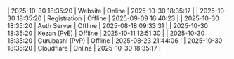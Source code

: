 | 2025-10-30 18:35:20 | Website | Online | 2025-10-30 18:35:17 |
| 2025-10-30 18:35:20 | Registration | Offline | 2025-09-09 16:40:23 |
| 2025-10-30 18:35:20 | Auth Server | Offline | 2025-08-18 09:33:31 |
| 2025-10-30 18:35:20 | Kezan (PvE) | Offline | 2025-10-11 12:51:30 |
| 2025-10-30 18:35:20 | Gurubashi (PvP) | Offline | 2025-08-23 21:44:06 |
| 2025-10-30 18:35:20 | Cloudflare | Online | 2025-10-30 18:35:17 |
